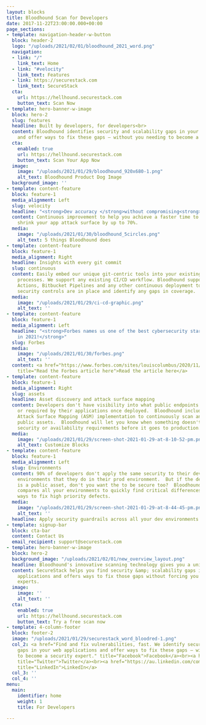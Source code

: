 ```yaml
---
layout: blocks
title: Bloodhound Scan for Developers
date: 2017-11-22T23:00:00.000+00:00
page_sections:
- template: navigation-header-w-button
  block: header-2
  logo: "/uploads/2021/02/01/bloodhound_2021_word.png"
  navigation:
  - link: "/"
    link_text: Home
  - link: "#velocity"
    link_text: Features
  - link: https://securestack.com
    link_text: SecureStack
  cta:
    url: https://hellhound.securestack.com
    button_text: Scan Now
- template: hero-banner-w-image
  block: hero-2
  slug: features
  headline: Built by developers, for developers<br>
  content: Bloodhound identifies security and scalability gaps in your web applications
    and offer ways to fix these gaps – without you needing to become a security expert.
  cta:
    enabled: true
    url: https://hellhound.securestack.com
    button_text: Scan Your App Now
  image:
    image: "/uploads/2021/01/29/bloodhound_920x680-1.png"
    alt_text: Bloodhound Product Dog Image
  background_image: ''
- template: content-feature
  block: feature-1
  media_alignment: Left
  slug: velocity
  headline: "<strong>Dev accuracy </strong>without compromising<strong> dev velocity</strong><br>"
  content: Continuous improvement to help you achieve a faster time to business and
    shrink your app attack surface by up to 70%.
  media:
    image: "/uploads/2021/01/30/bloodhound_5circles.png"
    alt_text: 5 things Bloodhound does
- template: content-feature
  block: feature-1
  media_alignment: Right
  headline: Insights with every git commit
  slug: continuous
  content: Easily embed our unique git-centric tools into your existing development
    processes. We support any existing CI/CD workflow. Bloodhound supports Github
    Actions, Bitbucket Pipelines and any other continuous deployment tool.<br>Verify
    security controls are in place and identify any gaps in coverage.
  media:
    image: "/uploads/2021/01/29/ci-cd-graphic.png"
    alt_text: ''
- template: content-feature
  block: feature-1
  media_alignment: Left
  headline: "<strong>Forbes names us one of the best cybersecurity startups to watch
    in 2021!</strong>"
  slug: Forbes
  media:
    image: "/uploads/2021/01/30/forbes.png"
    alt_text: ''
  content: <a href="https://www.forbes.com/sites/louiscolumbus/2020/11/29/the-top-20-cybersecurity-startups-to-watch-in-2021-based-on-crunchbase/?sh=24b197aa6f21"
    title="Read the Forbes article here">Read the article here</a>
- template: content-feature
  block: feature-1
  media_alignment: Right
  slug: assets
  headline: Asset discovery and attack surface mapping
  content: Developers don't have visibility into what public endpoints are created
    or required by their applications once deployed.  Bloodhound includes a lightweight
    Attack Surface Mapping (ASM) implementation to continuously scan an organizations
    public assets.  Bloodhound will let you know when something doesn't meet your
    security or availability requirements before it goes to production.
  media:
    image: "/uploads/2021/01/29/screen-shot-2021-01-29-at-8-10-52-pm.png"
    alt_text: Customize Blocks
- template: content-feature
  block: feature-1
  media_alignment: Left
  slug: Environments
  content: 90% of developers don't apply the same security to their dev and staging
    environments that they do in their prod environment.  But if the dev environment
    is a public asset, don't you want the to be secure too?  Bloodhound automatically
    compares all your environments to quickly find critical differences and suggests
    ways to fix high priority defects.
  media:
    image: "/uploads/2021/01/29/screen-shot-2021-01-29-at-8-44-45-pm.png"
    alt_text: ''
  headline: Apply security guardrails across all your dev environments
- template: signup-bar
  block: cta-bar
  content: Contact Us
  email_recipient: support@securestack.com
- template: hero-banner-w-image
  block: hero-2
  background_image: "/uploads/2021/02/01/new_overview_layout.png"
  headline: Bloodhound's innovative scanning technology gives you a unique visibility
  content: SecureStack helps you find security &amp; scalability gaps in your web
    applications and offers ways to fix those gaps without forcing you to become security
    experts.
  image:
    image: ''
    alt_text: ''
  cta:
    enabled: true
    url: https://hellhound.securestack.com
    button_text: Try a free scan now
- template: 4-column-footer
  block: footer-2
  image: "/uploads/2021/01/29/securestack_word_bloodred-1.png"
  col_2: <a href="Find and fix vulnerabilities, fast. We identify security and scalability
    gaps in your web applications and offer ways to fix these gaps – without you needing
    to become a security expert." title="Facebook">Facebook</a><br><a href="https://twitter.com/@securestackco"
    title="Twitter">Twitter</a><br><a href="https://au.linkedin.com/company/securestack"
    title="LinkedIn">LinkedIn</a>
  col_3: ''
  col_4: ''
menu:
  main:
    identifier: home
    weight: 1
    title: For Developers

---
```

